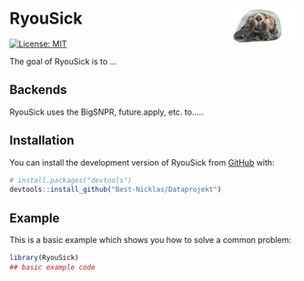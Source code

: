 # RyouSick <img src="man/figures/logo.png" align="right" width="120"/>
<!-- badges: start -->
[![License: MIT](https://img.shields.io/badge/License-MIT-brightgreen)](https://opensource.org/licenses/MIT/)
<!-- badges: end -->

The goal of RyouSick is to ...

## Backends
RyouSick uses the BigSNPR, future.apply, etc. to.....


## Installation

You can install the development version of RyouSick from [GitHub](https://github.com/) with:

``` r
# install.packages("devtools")
devtools::install_github("Best-Nicklas/Dataprojekt")
```

## Example

This is a basic example which shows you how to solve a common problem:

``` r
library(RyouSick)
## basic example code
```

